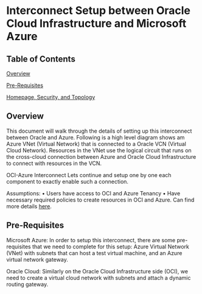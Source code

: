 # Interconnect Setup between Oracle Cloud Infrastructure and Microsoft Azure

## Table of Contents

[Overview](#overview)

[Pre-Requisites](#pre-requisites)

[Homepage, Security, and Topology](#homepage-security-and-topology)



## Overview

This document will walk through the details of setting up this interconnect between Oracle and Azure.
Following is a high level diagram shows am Azure VNet (Virtual Network) that is connected to a Oracle VCN (Virtual Cloud Network). Resources in the VNet use the logical circuit that runs on the cross-cloud connection between Azure and Oracle Cloud Infrastructure to connect with resources in the VCN.

OCI-Azure Interconnect
Lets continue and setup one by one each component to exactly enable such a connection.

Assumptions:
•	Users have access to OCI and Azure Tenancy
•	Have necessary required policies to create resources in OCI and Azure. Can find more details [here](https://docs.cloud.oracle.com/iaas/Content/Network/Concepts/azure.htm?source=post_page---------------------------).

## Pre-Requisites

Microsoft Azure:
 In order to setup this interconnect, there are some pre-requisites that we need to complete for this setup: Azure Virtual Network (VNet) with subnets that can host a test virtual machine, and an Azure virtual network gateway.

Oracle Cloud:
 Similarly on the Oracle Cloud Infrastructure side (OCI), we need to create a virtual cloud network with subnets and attach a dynamic routing gateway.

